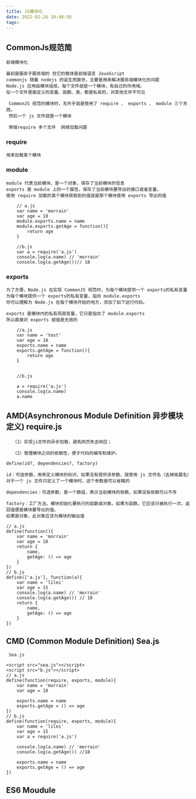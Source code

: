 ```yaml
---
title: JS模块化
date: 2022-02-26 10:48:58
tags:
---
```


## CommonJs规范简  
    前端模块化
    
    最初是服务于服务端的 但它的载体是前端语言 JavaScript
    commonjs 随着 nodejs 的诞生而面世，主要是用来解决服务端模块化的问题
    Node.js 应用由模块组成，每个文件就是一个模块，有自己的作用域。
    在一个文件里面定义的变量、函数、类，都是私有的，对其他文件不可见
    
     CommonJS 规范的模块时，无外乎就是使用了 require 、 exports 、 module 三个东西，
     然后一个 js 文件就是一个模块
     
     弊端require 多个文件  网络加载问题

### require

    用来加载某个模块


### module

    module 代表当前模块，是一个对象，保存了当前模块的信息
    exports 是 module 上的一个属性，保存了当前模块要导出的接口或者变量，
    使用 require 加载的某个模块获取到的值就是那个模块使用 exports 导出的值
    
```
    // a.js
    var name = 'morrain'
    var age = 18
    module.exports.name = name
    module.exports.getAge = function(){
        return age
    }
    
    //b.js
    var a = require('a.js')
    console.log(a.name) // 'morrain'
    console.log(a.getAge())// 18
```

### exports

    为了方便，Node.js 在实现 CommonJS 规范时，为每个模块提供一个 exports的私有变量
    为每个模块提供一个 exports的私有变量，指向 module.exports
    你可以理解为 Node.js 在每个模块开始的地方，添加了如下这行代码。
    
    exports 是模块内的私有局部变量，它只是指向了 module.exports
    所以直接对 exports 赋值是无效的
    
```
    //a.js
    var name = 'test'
    var age = 18
    exports.name = name
    exports.getAge = function(){
        return age
    }
    
    
    //b.js
    
    a = require('a.js')
    console.log(a.name)
    a.name
```
     
    
## AMD(Asynchronous Module Definition 异步模块定义)   require.js

    　　（1）实现js文件的异步加载，避免网页失去响应；
    
    　　（2）管理模块之间的依赖性，便于代码的编写和维护。

```
define(id?, dependencies?, factory)

id：可选参数，用来定义模块的标识，如果没有提供该参数，就使用 js 文件名（去掉拓展名）对于一个 js 文件只定义了一个模块时，这个参数是可以省略的

dependencies：可选参数，是一个数组，表示当前模块的依赖，如果没有依赖可以不传

factory：工厂方法，模块初始化要执行的函数或对象。如果为函数，它应该只被执行一次，返回值便是模块要导出的值。
如果是对象，此对象应该为模块的输出值

```


```
// a.js
define(function(){
    var name = 'morrain'
    var age = 18
    return {
        name,
        getAge: () => age
    }
})
// b.js
define(['a.js'], function(a){
    var name = 'lilei'
    var age = 15
    console.log(a.name) // 'morrain'
    console.log(a.getAge()) // 18
    return {
        name,
        getAge: () => age
    }
})
```


## CMD (Common Module Definition)  Sea.js
     
     Sea.js
     
```
<script src="sea.js"></script>
<script src="b.js"></script>
// a.js
define(function(require, exports, module){
    var name = 'morrain'
    var age = 18

    exports.name = name
    exports.getAge = () => age
})
// b.js
define(function(require, exports, module){
    var name = 'lilei'
    var age = 15
    var a = require('a.js')

    console.log(a.name) // 'morrain'
    console.log(a.getAge()) //18

    exports.name = name
    exports.getAge = () => age
})
```

## ES6 Moudule